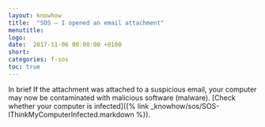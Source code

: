 ```yaml
---
layout: knowhow
title:  "SOS – I opened an email attachment"
menutitle:
logo:
date:  2017-11-06 00:00:00 +0100
short:
categories: f-sos
toc: true
---
```


In brief
If the attachment was attached to a suspicious email, your computer may now be contaminated with malicious software (malware). [Check whether your computer is infected]({% link _knowhow/sos/SOS-IThinkMyComputerInfected.markdown %}).
